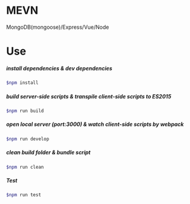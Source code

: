 # MEVN
MongoDB(mongoose)/Express/Vue/Node

# Use

##### install dependencies & dev dependencies
```bash
$npm install
```

##### build server-side scripts & transpile client-side scripts to ES2015
```bash
$npm run build
```

##### open local server (port:3000) & watch client-side scripts by webpack
```bash
$npm run develop
```

##### clean build folder & bundle script
```bash
$npm run clean
```

##### Test
```bash
$npm run test
```

